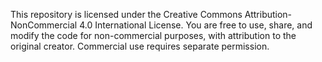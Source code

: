 This repository is licensed under the Creative Commons Attribution-NonCommercial 4.0 International License.
You are free to use, share, and modify the code for non-commercial purposes, with attribution to the original creator.
Commercial use requires separate permission.